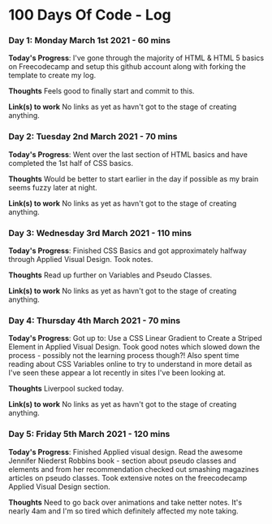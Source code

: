 # 100 Days Of Code - Log
<!--
### Day 0: February 30, 2016 (Example 1)
##### (delete me or comment me out)
-->

<!--
**Today's Progress**: Fixed CSS, worked on canvas functionality for the app.
-->

<!--
**Thoughts:** I really struggled with CSS, but, overall, I feel like I am slowly getting better at it. Canvas is still new for me, but I managed to figure out some basic functionality.
-->


<!--
**Link to work:** [Calculator App](http://www.example.com)
-->


<!--
### Day 0: February 30, 2016 (Example 2)
##### (delete me or comment me out)
-->


<!--
**Today's Progress**: Fixed CSS, worked on canvas functionality for the app.
-->


<!--
**Thoughts**: I really struggled with CSS, but, overall, I feel like I am slowly getting better at it. Canvas is still new for me, but I managed to figure out some basic functionality.
-->


<!--
**Link(s) to work**: [Calculator App](http://www.example.com)
-->

<!--
### Day 1: June 27, Monday
**Today's Progress**: I've gone through many exercises on FreeCodeCamp.
**Thoughts** I've recently started coding, and it's a great feeling when I finally solve an algorithm challenge after a lot of attempts and hours spent.
**Link(s) to work**
1. [Find the Longest Word in a String](https://www.freecodecamp.com/challenges/find-the-longest-word-in-a-string)
2. [Title Case a Sentence](https://www.freecodecamp.com/challenges/title-case-a-sentence)
-->



### Day 1: Monday March 1st 2021 - 60 mins

**Today's Progress**: I've gone through the majority of HTML & HTML 5 basics on Freecodecamp and setup this github account along with forking the template to create my log.

**Thoughts** Feels good to finally start and commit to this.

**Link(s) to work**
No links as yet as havn't got to the stage of creating anything.



### Day 2: Tuesday 2nd March 2021 - 70 mins

**Today's Progress**: Went over the last section of HTML basics and have completed the 1st half of CSS basics. 

**Thoughts** Would be better to start earlier in the day if possible as my brain seems fuzzy later at night.

**Link(s) to work**
No links as yet as havn't got to the stage of creating anything.


### Day 3: Wednesday 3rd March 2021 - 110 mins

**Today's Progress**: Finished CSS Basics and got approximately halfway through Applied Visual Design. Took notes.

**Thoughts** Read up further on Variables and Pseudo Classes.

**Link(s) to work**
No links as yet as havn't got to the stage of creating anything.

### Day 4: Thursday 4th March 2021 - 70 mins

**Today's Progress**: Got up to: Use a CSS Linear Gradient to Create a Striped Element in Applied Visual Design. Took good notes which slowed down the process - possibly not the learning process though?! Also spent time reading about CSS Variables online to try to understand in more detail as I've seen these appear a lot recently in sites I've been looking at.

**Thoughts** Liverpool sucked today.

**Link(s) to work**
No links as yet as havn't got to the stage of creating anything.

### Day 5: Friday 5th March 2021 - 120 mins

**Today's Progress**: Finished Applied visual design. Read the awesome Jennifer Niederst Robbins book - section about pseudo classes and elements and from her recommendation checked out smashing magazines articles on pseudo classes. Took extensive notes on the freecodecamp Applied Visual Design section.

**Thoughts** Need to go back over animations and take netter notes. It's nearly 4am and I'm so tired which definitely affected my note taking.

